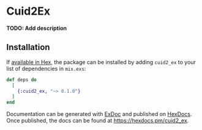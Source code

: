 # Cuid2Ex

**TODO: Add description**

## Installation

If [available in Hex](https://hex.pm/docs/publish), the package can be installed
by adding `cuid2_ex` to your list of dependencies in `mix.exs`:

```elixir
def deps do
  [
    {:cuid2_ex, "~> 0.1.0"}
  ]
end
```

Documentation can be generated with [ExDoc](https://github.com/elixir-lang/ex_doc)
and published on [HexDocs](https://hexdocs.pm). Once published, the docs can
be found at <https://hexdocs.pm/cuid2_ex>.


